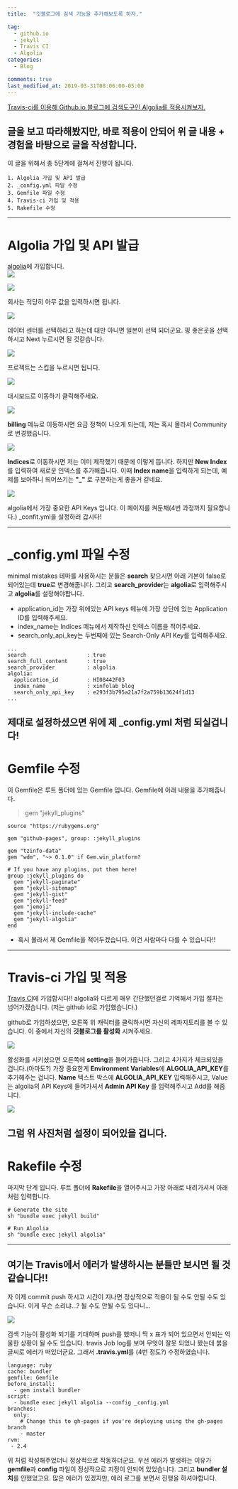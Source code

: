 ```yaml
---
title:  "깃블로그에 검색 기능을 추가해보도록 하자."

tag:
  - github.io
  - jekyll
  - Travis CI
  - Algolia
categories:
  - Blog

comments: true
last_modified_at: 2019-03-31T08:06:00-05:00
---
```

[Travis-ci를 이용해 Github.io 블로그에 검색도구인 Algolia를 적용시켜보자.](https://imreplay.com/blogging/%EA%B2%80%EC%83%89-%EB%8F%84%EA%B5%AC%EC%9D%B8-Algolia%EB%A5%BC-%EC%A0%81%EC%9A%A9%ED%95%B4%EB%B3%B4%EC%9E%90/)

글을 보고 따라해봤지만, 바로 적용이 안되어 위 글 내용 + 경험을 바탕으로 글을 작성합니다.
---
이 글을 위해서 총 5단계에 걸쳐서 진행이 됩니다.
```
1. Algolia 가입 및 API 발급  
2. _config.yml 파일 수정  
3. Gemfile 파일 수정  
4. Travis-ci 가입 및 적용  
5. Rakefile 수정  
```
---
# Algolia 가입 및 API 발급  


[algolia](https://www.algolia.com/)에 가입합니다.  
![](/assets/img/1/algolia-join.png)  

![](/assets/img/1/algolia-about.png)  

회사는 적당히 아무 값을 입력하시면 됩니다.  

![](/assets/img/1/algolia-datacenter.png)  

데이터 센터를 선택하라고 하는데 대만 아니면 일본이 선택 되더군요. 핑 좋은곳을 선택하시고 Next 누르시면 될 것같습니다.  

![](/assets/img/1/algolia-project.png)  

프로젝트는 스킵을 누르시면 됩니다.

![](/assets/img/1/algolia-thank.png)  

대시보드로 이동하기 클릭해주세요.

![](/assets/img/1/algolia-billing.png)  

**billing** 메뉴로 이동하시면 요금 정책이 나오게 되는데, 저는 혹시 몰라서 Community로 변경했습니다. 

![](/assets/img/1/algolia-indices.png)  

**Indices**로 이동하시면 저는 이미 제작했기 때문에 이렇게 뜹니다. 하지만 **New Index**를 입력하여 새로운 인덱스를 추가해줍니다. 이때 **Index name**을 입력하게 되는데, 예제를 보아하니 띄어쓰기는 **"_"** 로 구분하는게 좋을거 같네요.

![](/assets/img/1/algolia-api.png)  

algolia에서 가장 중요한 API Keys 입니다. 이 페이지를 켜둔채(4번 과정까지 필요합니다.) _confit.yml을 설정하러 갑시다! 

---
# _config.yml 파일 수정  


minimal mistakes 테마를 사용하시는 분들은 **search** 찾으시면 아래 기본이 false로 되어있는데 **true**로 변경해줍니다. 그리고 **search_provider**는 **algolia**로 입력해주시고 **algolia**를 설정해야합니다.  

* application_id는 가장 위에있는 API keys 메뉴에 가장 상단에 있는 Application ID를 입력해주세요.  
* index_name는 Indices 메뉴에서 제작하신 인덱스 이름을 적어주세요.
* search_only_api_key는 두번째에 있는 Search-Only API Key를 입력해주세요.  

```
...
search                   : true 
search_full_content      : true
search_provider          : algolia
algolia:
  application_id         : HI08442F03 
  index_name             : xinfolab_blog 
  search_only_api_key    : e293f3b795a21a7f2a759b13624f1d13
...
```

제대로 설정하셨으면 위에 제 _config.yml 처럼 되실겁니다!
---
# Gemfile 수정  

이 Gemfile은 루트 폴더에 있는 Gemfile 입니다. Gemfile에 아래 내용을 추가해줍니다.

> gem "jekyll_plugins"

```
source "https://rubygems.org"

gem "github-pages", group: :jekyll_plugins

gem "tzinfo-data"
gem "wdm", "~> 0.1.0" if Gem.win_platform?

# If you have any plugins, put them here!
group :jekyll_plugins do
  gem "jekyll-paginate"
  gem "jekyll-sitemap"
  gem "jekyll-gist"
  gem "jekyll-feed"
  gem "jemoji"
  gem "jekyll-include-cache"
  gem "jekyll-algolia"
end
```
* 혹시 몰라서 제 Gemfile을 적어두겠습니다. 이건 사람마다 다를 수 있습니다!!
---
# Travis-ci 가입 및 적용

[Travis CI](https://travis-ci.org/)에 가입합시다!! algolia와 다르게 매우 간단했던걸로 기억해서 가입 절차는 넘어가겠습니다. (저는 github id로 가입했습니다.)

github로 가입하셨으면, 오른쪽 위 캐릭터를 클릭하시면 자신의 레파지토리를 볼 수 있습니다. 이 중에서 자신의 **깃블로그를 활성화** 시켜주세요.

![](/assets/img/1/travis-repo.png)  

활성화를 시키셨으면 오른쪽에 **setting**을 들어가줍니다. 그리고 4가지가 체크되있을 겁니다.(아마도?) 가장 중요한게 **Environment Variables**에 **ALGOLIA_API_KEY**를 추가해주는 겁니다. **Name** 텍스트 박스에 **ALGOLIA_API_KEY** 입력해주시고, Value는 algolia의 API Keys에 들어가셔서 **Admin API Key** 를 입력해주시고 Add를 해줍니다.

![](/assets/img/1/travis-setting.png)   

그럼 위 사진처럼 설정이 되어있을 겁니다.
---
# Rakefile 수정  


마지막 단계 입니다. 루트 폴더에 **Rakefile**을 열어주시고 가장 아래로 내려가셔서 아래처럼 입력합니다.

```
# Generate the site
sh "bundle exec jekyll build"

# Run Algolia 
sh "bundle exec jekyll algolia"
```

---
## 여기는 Travis에서 에러가 발생하시는 분들만 보시면 될 것 같습니다!!
자 이제 commit push 하시고 시간이 지나면 정상적으로 적용이 될 수도 안될 수도 있습니다. 이게 무슨 소리냐...? 될 수도 안될 수도 있다니...  

![](/assets/img/1/travis-failed.png)   

검색 기능이 활성화 되기를 기대하며 push를 했떠니 딱 x 표가 되어 있으면서 안되는 억울한 상황이 될 수도 있습니다. travis Job log를 보며 무엇이 잘못 되었나 봤는데 붉을 글씨로 에러가 떠있더군요. 그래서 **.travis.yml**를 (4번 정도?) 수정하였습니다.

```
language: ruby
cache: bundler
gemfile: Gemfile
before_install:
  - gem install bundler
script:
  - bundle exec jekyll algolia --config _config.yml
branches:
  only:
    # Change this to gh-pages if you're deploying using the gh-pages branch
    - master
rvm:
 - 2.4
```
위 처럼 작성해주었더니 정상적으로 작동하더군요. 우선 에러가 발생하는 이유가 **gemfile**과 **config** 파일이 정상적으로 지정이 안되어 있었습니다. 그리고 **bundler 설치**를 안했었고요. 많은 에러가 있겠지만, 에러 로그를 보면서 진행을 하셔야합니다.